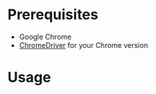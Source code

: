 # Prerequisites
- Google Chrome
- [ChromeDriver](http://chromedriver.storage.googleapis.com/index.html) for your Chrome version 

# Usage

